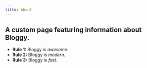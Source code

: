```yaml
---
title: About
---
```


## A custom page featuring information about Bloggy.

- **Rule 1:** Bloggy is *awesome*.
- **Rule 2:** Bloggy is *modern*.
- **Rule 3:** Bloggy is *fast*.

